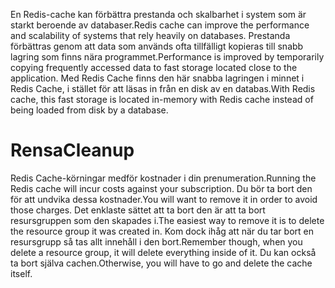 <span data-ttu-id="1aca8-101">En Redis-cache kan förbättra prestanda och skalbarhet i system som är starkt beroende av databaser.</span><span class="sxs-lookup"><span data-stu-id="1aca8-101">Redis cache can improve the performance and scalability of systems that rely heavily on databases.</span></span> <span data-ttu-id="1aca8-102">Prestanda förbättras genom att data som används ofta tillfälligt kopieras till snabb lagring som finns nära programmet.</span><span class="sxs-lookup"><span data-stu-id="1aca8-102">Performance is improved by temporarily copying frequently accessed data to fast storage located close to the application.</span></span> <span data-ttu-id="1aca8-103">Med Redis Cache finns den här snabba lagringen i minnet i Redis Cache, i stället för att läsas in från en disk av en databas.</span><span class="sxs-lookup"><span data-stu-id="1aca8-103">With Redis cache, this fast storage is located in-memory with Redis cache instead of being loaded from disk by a database.</span></span>

# <a name="cleanup"></a><span data-ttu-id="1aca8-104">Rensa</span><span class="sxs-lookup"><span data-stu-id="1aca8-104">Cleanup</span></span>

<span data-ttu-id="1aca8-105">Redis Cache-körningar medför kostnader i din prenumeration.</span><span class="sxs-lookup"><span data-stu-id="1aca8-105">Running the Redis cache will incur costs against your subscription.</span></span> <span data-ttu-id="1aca8-106">Du bör ta bort den för att undvika dessa kostnader.</span><span class="sxs-lookup"><span data-stu-id="1aca8-106">You will want to remove it in order to avoid those charges.</span></span> <span data-ttu-id="1aca8-107">Det enklaste sättet att ta bort den är att ta bort resursgruppen som den skapades i.</span><span class="sxs-lookup"><span data-stu-id="1aca8-107">The easiest way to remove it is to delete the resource group it was created in.</span></span> <span data-ttu-id="1aca8-108">Kom dock ihåg att när du tar bort en resursgrupp så tas allt innehåll i den bort.</span><span class="sxs-lookup"><span data-stu-id="1aca8-108">Remember though, when you delete a resource group, it will delete everything inside of it.</span></span> <span data-ttu-id="1aca8-109">Du kan också ta bort själva cachen.</span><span class="sxs-lookup"><span data-stu-id="1aca8-109">Otherwise, you will have to go and delete the cache itself.</span></span>
